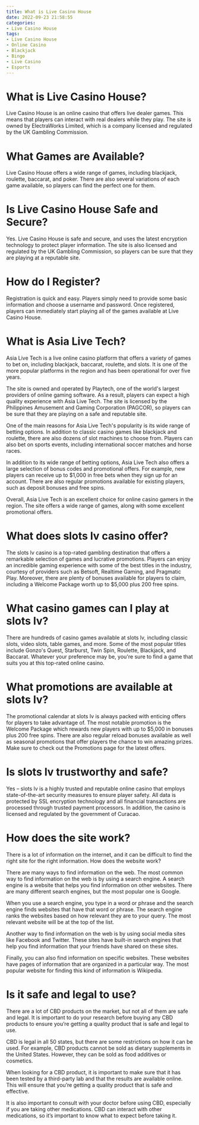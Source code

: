 ```yaml
---
title: What is Live Casino House
date: 2022-09-23 21:58:55
categories:
- Live Casino House
tags:
- Live Casino House
- Online Casino
- Blackjack
- Bingo
- Live Casino
- Esports
---
```



#  What is Live Casino House?

Live Casino House is an online casino that offers live dealer games. This means that players can interact with real dealers while they play. The site is owned by ElectraWorks Limited, which is a company licensed and regulated by the UK Gambling Commission.

# What Games are Available?

Live Casino House offers a wide range of games, including blackjack, roulette, baccarat, and poker. There are also several variations of each game available, so players can find the perfect one for them.

# Is Live Casino House Safe and Secure?

Yes. Live Casino House is safe and secure, and uses the latest encryption technology to protect player information. The site is also licensed and regulated by the UK Gambling Commission, so players can be sure that they are playing at a reputable site.

# How do I Register?

Registration is quick and easy. Players simply need to provide some basic information and choose a username and password. Once registered, players can immediately start playing all of the games available at Live Casino House.

#  What is Asia Live Tech?

Asia Live Tech is a live online casino platform that offers a variety of games to bet on, including blackjack, baccarat, roulette, and slots. It is one of the more popular platforms in the region and has been operational for over five years.

The site is owned and operated by Playtech, one of the world's largest providers of online gaming software. As a result, players can expect a high quality experience with Asia Live Tech. The site is licensed by the Philippines Amusement and Gaming Corporation (PAGCOR), so players can be sure that they are playing on a safe and reputable site.

One of the main reasons for Asia Live Tech's popularity is its wide range of betting options. In addition to classic casino games like blackjack and roulette, there are also dozens of slot machines to choose from. Players can also bet on sports events, including international soccer matches and horse races.

In addition to its wide range of betting options, Asia Live Tech also offers a large selection of bonus codes and promotional offers. For example, new players can receive up to $1,000 in free bets when they sign up for an account. There are also regular promotions available for existing players, such as deposit bonuses and free spins.

Overall, Asia Live Tech is an excellent choice for online casino gamers in the region. The site offers a wide range of games, along with some excellent promotional offers.

#  What does slots lv casino offer?

The slots lv casino is a top-rated gambling destination that offers a remarkable selection of games and lucrative promotions. Players can enjoy an incredible gaming experience with some of the best titles in the industry, courtesy of providers such as Betsoft, Realtime Gaming, and Pragmatic Play. Moreover, there are plenty of bonuses available for players to claim, including a Welcome Package worth up to $5,000 plus 200 free spins.

# What casino games can I play at slots lv?

There are hundreds of casino games available at slots lv, including classic slots, video slots, table games, and more. Some of the most popular titles include Gonzo's Quest, Starburst, Twin Spin, Roulette, Blackjack, and Baccarat. Whatever your preference may be, you're sure to find a game that suits you at this top-rated online casino.

# What promotions are available at slots lv?

The promotional calendar at slots lv is always packed with enticing offers for players to take advantage of. The most notable promotion is the Welcome Package which rewards new players with up to $5,000 in bonuses plus 200 free spins. There are also regular reload bonuses available as well as seasonal promotions that offer players the chance to win amazing prizes. Make sure to check out the Promotions page for the latest offers.

# Is slots lv trustworthy and safe?

Yes – slots lv is a highly trusted and reputable online casino that employs state-of-the-art security measures to ensure player safety. All data is protected by SSL encryption technology and all financial transactions are processed through trusted payment processors. In addition, the casino is licensed and regulated by the government of Curacao.

#  How does the site work?

There is a lot of information on the internet, and it can be difficult to find the right site for the right information. How does the website work?

There are many ways to find information on the web. The most common way to find information on the web is by using a search engine. A search engine is a website that helps you find information on other websites. There are many different search engines, but the most popular one is Google.

When you use a search engine, you type in a word or phrase and the search engine finds websites that have that word or phrase. The search engine ranks the websites based on how relevant they are to your query. The most relevant website will be at the top of the list.

Another way to find information on the web is by using social media sites like Facebook and Twitter. These sites have built-in search engines that help you find information that your friends have shared on these sites.

Finally, you can also find information on specific websites. These websites have pages of information that are organized in a particular way. The most popular website for finding this kind of information is Wikipedia.

#  Is it safe and legal to use?

There are a lot of CBD products on the market, but not all of them are safe and legal. It is important to do your research before buying any CBD products to ensure you’re getting a quality product that is safe and legal to use.

CBD is legal in all 50 states, but there are some restrictions on how it can be used. For example, CBD products cannot be sold as dietary supplements in the United States. However, they can be sold as food additives or cosmetics.

When looking for a CBD product, it is important to make sure that it has been tested by a third-party lab and that the results are available online. This will ensure that you’re getting a quality product that is safe and effective.

It is also important to consult with your doctor before using CBD, especially if you are taking other medications. CBD can interact with other medications, so it’s important to know what to expect before taking it.